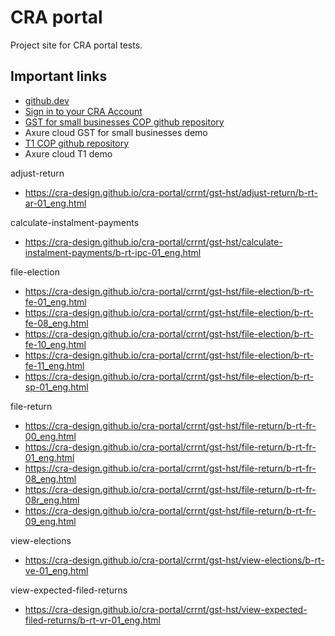 # CRA portal

Project site for CRA portal tests. 

## Important links

- [github.dev](https://github.dev/cra-design/cra-portal/blob/main/)
- [Sign in to your CRA Account](https://cra-design.github.io/cra-portal/index.html)
- [GST for small businesses COP github repository](https://github.com/cra-design/gst-hst-business/)
- Axure cloud GST for small businesses demo
- [T1 COP github repository](https://github.com/cra-design/T1-cop/)
- Axure cloud T1 demo

adjust-return

- https://cra-design.github.io/cra-portal/crrnt/gst-hst/adjust-return/b-rt-ar-01_eng.html

calculate-instalment-payments

- https://cra-design.github.io/cra-portal/crrnt/gst-hst/calculate-instalment-payments/b-rt-ipc-01_eng.html

file-election

- https://cra-design.github.io/cra-portal/crrnt/gst-hst/file-election/b-rt-fe-01_eng.html
- https://cra-design.github.io/cra-portal/crrnt/gst-hst/file-election/b-rt-fe-08_eng.html
- https://cra-design.github.io/cra-portal/crrnt/gst-hst/file-election/b-rt-fe-10_eng.html
- https://cra-design.github.io/cra-portal/crrnt/gst-hst/file-election/b-rt-fe-11_eng.html
- https://cra-design.github.io/cra-portal/crrnt/gst-hst/file-election/b-rt-sp-01_eng.html

file-return

- https://cra-design.github.io/cra-portal/crrnt/gst-hst/file-return/b-rt-fr-00_eng.html
- https://cra-design.github.io/cra-portal/crrnt/gst-hst/file-return/b-rt-fr-01_eng.html
- https://cra-design.github.io/cra-portal/crrnt/gst-hst/file-return/b-rt-fr-08_eng.html
- https://cra-design.github.io/cra-portal/crrnt/gst-hst/file-return/b-rt-fr-08r_eng.html
- https://cra-design.github.io/cra-portal/crrnt/gst-hst/file-return/b-rt-fr-09_eng.html

view-elections

- https://cra-design.github.io/cra-portal/crrnt/gst-hst/view-elections/b-rt-ve-01_eng.html

view-expected-filed-returns

- https://cra-design.github.io/cra-portal/crrnt/gst-hst/view-expected-filed-returns/b-rt-vr-01_eng.html
